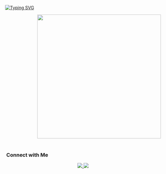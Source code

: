 <div align="left">

[![Typing SVG](https://readme-typing-svg.herokuapp.com?font=Fira+Code&duration=4000&pause=100&random=false&width=435&lines=Hello%2C++I'm+Alex!;Welcome+to+my+World+of+Data)](https://git.io/typing-svg)

</div>

<div align="right">

<img src="https://github.com/Anmol-Baranwal/Cool-GIFs-For-GitHub/assets/74038190/0b335028-1d3d-4ee5-b5b3-a373d499be7e" width="400" style="margin-bottom: 20px;">

</div>


### &nbsp;Connect with Me

<p align="center">
  <a href="www.linkedin.com/in/alexandruds">
    <img src="https://img.shields.io/badge/-AlexandruD%20Stoica%20Singh-0077B5?style=flat&logo=Linkedin&logoColor=white"/>
  </a>
  <a href="AlexandruD.Stoica@gmail.com">
    <img src="https://img.shields.io/badge/-TU_CORREO_ELECTRONICO-D14836?style=flat&logo=Gmail&logoColor=white"/>
  </a>
</p>
